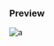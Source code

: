 ### Preview
![a](https://github.com/Eazvy/UILibs/blob/main/Librarys/Dirt/Screenshot%202023-02-24%20143155.png?raw=true)
